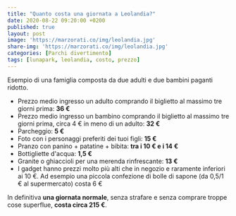 ```yaml
---
title: "Quanto costa una giornata a Leolandia?"
date: 2020-08-22 09:20:00 +0200
published: true
layout: post
image: 'https://marzorati.co/img/leolandia.jpg'
share-img: 'https://marzorati.co/img/leolandia.jpg'
categories: [Parchi divertimento]
tags: [lunapark, leolandia, costo, prezzo]
---
```

Esempio di una famiglia composta da due adulti e due bambini paganti ridotto.   

- Prezzo medio ingresso un adulto comprando il biglietto al massimo tre giorni prima: **36 €**   
- Prezzo medio ingresso un bambino comprando il biglietto al massimo tre giorni prima, circa 4 € in meno di un adulto: **32 €**   
- Parcheggio: **5 €**   
- Foto con i personaggi preferiti dei tuoi figli: **15 €**   
- Pranzo con panino + patatine + bibita: **tra i 10 € e i 14 €**   
- Bottigliette d'acqua: **1,5 €**   
- Granite o ghiaccioli per una merenda rinfrescante: **13 €**   
- I gadget hanno prezzi molto più alti che in negozio e raramente inferiori ai 10 €. Ad esempio una piccola confezione di bolle di sapone (da 0,5/1 € al supermercato) costa 6 €   
 
In definitiva **una giornata normale**, senza strafare e senza comprare troppe cose superflue, **costa circa 215 €**.